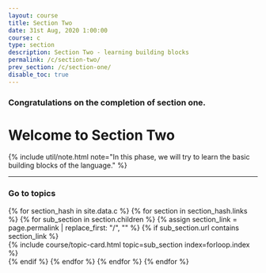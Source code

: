 ```yaml
---
layout: course
title: Section Two
date: 31st Aug, 2020 1:00:00
course: c
type: section
description: Section Two - learning building blocks
permalink: /c/section-two/
prev_section: /c/section-one/
disable_toc: true
---
```


### Congratulations on the completion of section one.

# Welcome to Section Two

{% include util/note.html
    note="In this phase, we will try to learn the basic building blocks of the language."
%}

<div class="section-index">
  <hr class="panel-line">

  <div class="container-fluid mt-4">
    <div class="row">
      <div class="col-md-12">
        <h3 class="mt-1">Go to topics</h3>
      </div>
    </div>
    <div class="row">
      {% for section_hash in site.data.c %}
        {% for section in section_hash.links %}
          {% for sub_section in section.children %}
            {% assign section_link = page.permalink | replace_first: "/", "" %}
            {% if sub_section.url contains section_link %}
              <div class="col-md-6">
                {% include course/topic-card.html
                            topic=sub_section index=forloop.index %}
              </div>
            {% endif %}
          {% endfor %}
        {% endfor %}
      {% endfor %}
    </div>
  </div>
</div>
